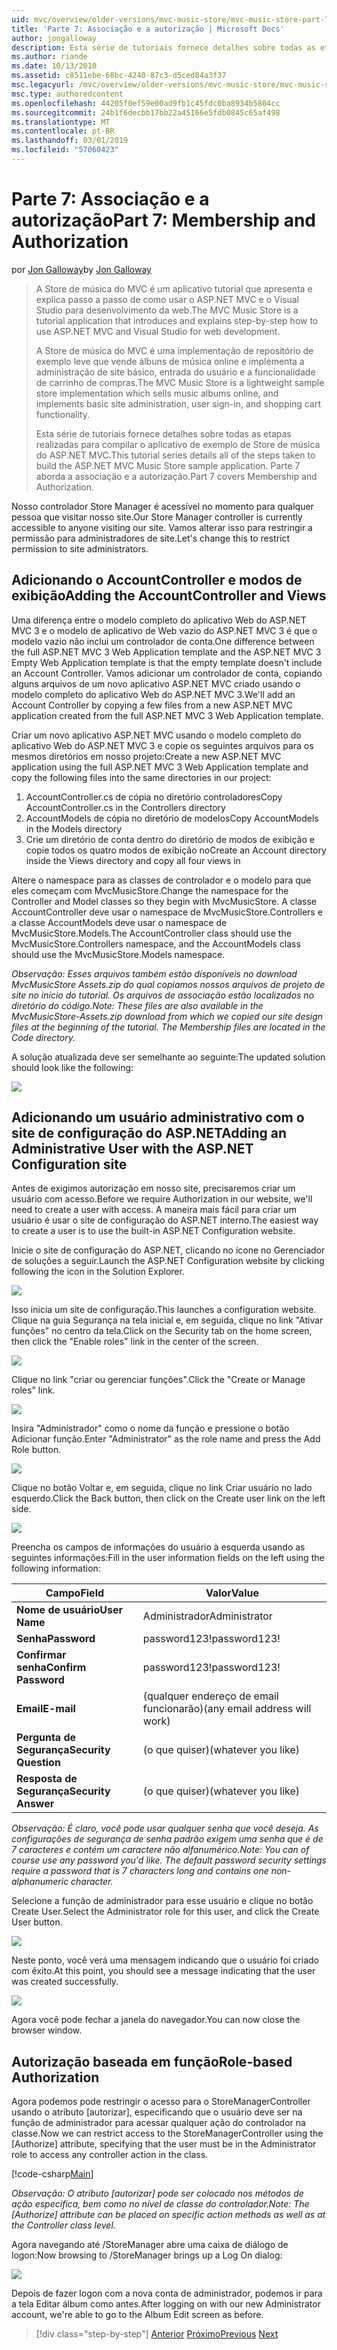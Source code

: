 ```yaml
---
uid: mvc/overview/older-versions/mvc-music-store/mvc-music-store-part-7
title: 'Parte 7: Associação e a autorização | Microsoft Docs'
author: jongalloway
description: Esta série de tutoriais fornece detalhes sobre todas as etapas realizadas para compilar o aplicativo de exemplo de Store de música do ASP.NET MVC. Parte 7 aborda a associação e a autorização.
ms.author: riande
ms.date: 10/13/2010
ms.assetid: c8511ebe-68bc-4240-87c3-d5ced84a3f37
msc.legacyurl: /mvc/overview/older-versions/mvc-music-store/mvc-music-store-part-7
msc.type: authoredcontent
ms.openlocfilehash: 44205f0ef59e00ad9fb1c45fdc0ba8934b5804cc
ms.sourcegitcommit: 24b1f6decbb17bb22a45166e5fdb0845c65af498
ms.translationtype: MT
ms.contentlocale: pt-BR
ms.lasthandoff: 03/01/2019
ms.locfileid: "57060423"
---
```

<a name="part-7-membership-and-authorization"></a><span data-ttu-id="09b14-104">Parte 7: Associação e a autorização</span><span class="sxs-lookup"><span data-stu-id="09b14-104">Part 7: Membership and Authorization</span></span>
====================
<span data-ttu-id="09b14-105">por [Jon Galloway](https://github.com/jongalloway)</span><span class="sxs-lookup"><span data-stu-id="09b14-105">by [Jon Galloway](https://github.com/jongalloway)</span></span>

> <span data-ttu-id="09b14-106">A Store de música do MVC é um aplicativo tutorial que apresenta e explica passo a passo de como usar o ASP.NET MVC e o Visual Studio para desenvolvimento da web.</span><span class="sxs-lookup"><span data-stu-id="09b14-106">The MVC Music Store is a tutorial application that introduces and explains step-by-step how to use ASP.NET MVC and Visual Studio for web development.</span></span>  
>   
> <span data-ttu-id="09b14-107">A Store de música do MVC é uma implementação de repositório de exemplo leve que vende álbuns de música online e implementa a administração de site básico, entrada do usuário e a funcionalidade de carrinho de compras.</span><span class="sxs-lookup"><span data-stu-id="09b14-107">The MVC Music Store is a lightweight sample store implementation which sells music albums online, and implements basic site administration, user sign-in, and shopping cart functionality.</span></span>  
>   
> <span data-ttu-id="09b14-108">Esta série de tutoriais fornece detalhes sobre todas as etapas realizadas para compilar o aplicativo de exemplo de Store de música do ASP.NET MVC.</span><span class="sxs-lookup"><span data-stu-id="09b14-108">This tutorial series details all of the steps taken to build the ASP.NET MVC Music Store sample application.</span></span> <span data-ttu-id="09b14-109">Parte 7 aborda a associação e a autorização.</span><span class="sxs-lookup"><span data-stu-id="09b14-109">Part 7 covers Membership and Authorization.</span></span>


<span data-ttu-id="09b14-110">Nosso controlador Store Manager é acessível no momento para qualquer pessoa que visitar nosso site.</span><span class="sxs-lookup"><span data-stu-id="09b14-110">Our Store Manager controller is currently accessible to anyone visiting our site.</span></span> <span data-ttu-id="09b14-111">Vamos alterar isso para restringir a permissão para administradores de site.</span><span class="sxs-lookup"><span data-stu-id="09b14-111">Let's change this to restrict permission to site administrators.</span></span>

## <a name="adding-the-accountcontroller-and-views"></a><span data-ttu-id="09b14-112">Adicionando o AccountController e modos de exibição</span><span class="sxs-lookup"><span data-stu-id="09b14-112">Adding the AccountController and Views</span></span>

<span data-ttu-id="09b14-113">Uma diferença entre o modelo completo do aplicativo Web do ASP.NET MVC 3 e o modelo de aplicativo de Web vazio do ASP.NET MVC 3 é que o modelo vazio não inclui um controlador de conta.</span><span class="sxs-lookup"><span data-stu-id="09b14-113">One difference between the full ASP.NET MVC 3 Web Application template and the ASP.NET MVC 3 Empty Web Application template is that the empty template doesn't include an Account Controller.</span></span> <span data-ttu-id="09b14-114">Vamos adicionar um controlador de conta, copiando alguns arquivos de um novo aplicativo ASP.NET MVC criado usando o modelo completo do aplicativo Web do ASP.NET MVC 3.</span><span class="sxs-lookup"><span data-stu-id="09b14-114">We'll add an Account Controller by copying a few files from a new ASP.NET MVC application created from the full ASP.NET MVC 3 Web Application template.</span></span>

<span data-ttu-id="09b14-115">Criar um novo aplicativo ASP.NET MVC usando o modelo completo do aplicativo Web do ASP.NET MVC 3 e copie os seguintes arquivos para os mesmos diretórios em nosso projeto:</span><span class="sxs-lookup"><span data-stu-id="09b14-115">Create a new ASP.NET MVC application using the full ASP.NET MVC 3 Web Application template and copy the following files into the same directories in our project:</span></span>

1. <span data-ttu-id="09b14-116">AccountController.cs de cópia no diretório controladores</span><span class="sxs-lookup"><span data-stu-id="09b14-116">Copy AccountController.cs in the Controllers directory</span></span>
2. <span data-ttu-id="09b14-117">AccountModels de cópia no diretório de modelos</span><span class="sxs-lookup"><span data-stu-id="09b14-117">Copy AccountModels in the Models directory</span></span>
3. <span data-ttu-id="09b14-118">Crie um diretório de conta dentro do diretório de modos de exibição e copie todos os quatro modos de exibição no</span><span class="sxs-lookup"><span data-stu-id="09b14-118">Create an Account directory inside the Views directory and copy all four views in</span></span>

<span data-ttu-id="09b14-119">Altere o namespace para as classes de controlador e o modelo para que eles começam com MvcMusicStore.</span><span class="sxs-lookup"><span data-stu-id="09b14-119">Change the namespace for the Controller and Model classes so they begin with MvcMusicStore.</span></span> <span data-ttu-id="09b14-120">A classe AccountController deve usar o namespace de MvcMusicStore.Controllers e a classe AccountModels deve usar o namespace de MvcMusicStore.Models.</span><span class="sxs-lookup"><span data-stu-id="09b14-120">The AccountController class should use the MvcMusicStore.Controllers namespace, and the AccountModels class should use the MvcMusicStore.Models namespace.</span></span>

<span data-ttu-id="09b14-121">*Observação: Esses arquivos também estão disponíveis no download MvcMusicStore Assets.zip do qual copiamos nossos arquivos de projeto de site no início do tutorial. Os arquivos de associação estão localizados no diretório do código.*</span><span class="sxs-lookup"><span data-stu-id="09b14-121">*Note: These files are also available in the MvcMusicStore-Assets.zip download from which we copied our site design files at the beginning of the tutorial. The Membership files are located in the Code directory.*</span></span>

<span data-ttu-id="09b14-122">A solução atualizada deve ser semelhante ao seguinte:</span><span class="sxs-lookup"><span data-stu-id="09b14-122">The updated solution should look like the following:</span></span>

![](mvc-music-store-part-7/_static/image1.png)

## <a name="adding-an-administrative-user-with-the-aspnet-configuration-site"></a><span data-ttu-id="09b14-123">Adicionando um usuário administrativo com o site de configuração do ASP.NET</span><span class="sxs-lookup"><span data-stu-id="09b14-123">Adding an Administrative User with the ASP.NET Configuration site</span></span>

<span data-ttu-id="09b14-124">Antes de exigimos autorização em nosso site, precisaremos criar um usuário com acesso.</span><span class="sxs-lookup"><span data-stu-id="09b14-124">Before we require Authorization in our website, we'll need to create a user with access.</span></span> <span data-ttu-id="09b14-125">A maneira mais fácil para criar um usuário é usar o site de configuração do ASP.NET interno.</span><span class="sxs-lookup"><span data-stu-id="09b14-125">The easiest way to create a user is to use the built-in ASP.NET Configuration website.</span></span>

<span data-ttu-id="09b14-126">Inicie o site de configuração do ASP.NET, clicando no ícone no Gerenciador de soluções a seguir.</span><span class="sxs-lookup"><span data-stu-id="09b14-126">Launch the ASP.NET Configuration website by clicking following the icon in the Solution Explorer.</span></span>

![](mvc-music-store-part-7/_static/image2.png)

<span data-ttu-id="09b14-127">Isso inicia um site de configuração.</span><span class="sxs-lookup"><span data-stu-id="09b14-127">This launches a configuration website.</span></span> <span data-ttu-id="09b14-128">Clique na guia Segurança na tela inicial e, em seguida, clique no link "Ativar funções" no centro da tela.</span><span class="sxs-lookup"><span data-stu-id="09b14-128">Click on the Security tab on the home screen, then click the "Enable roles" link in the center of the screen.</span></span>

![](mvc-music-store-part-7/_static/image3.png)

<span data-ttu-id="09b14-129">Clique no link "criar ou gerenciar funções".</span><span class="sxs-lookup"><span data-stu-id="09b14-129">Click the "Create or Manage roles" link.</span></span>

![](mvc-music-store-part-7/_static/image4.png)

<span data-ttu-id="09b14-130">Insira "Administrador" como o nome da função e pressione o botão Adicionar função.</span><span class="sxs-lookup"><span data-stu-id="09b14-130">Enter "Administrator" as the role name and press the Add Role button.</span></span>

![](mvc-music-store-part-7/_static/image5.png)

<span data-ttu-id="09b14-131">Clique no botão Voltar e, em seguida, clique no link Criar usuário no lado esquerdo.</span><span class="sxs-lookup"><span data-stu-id="09b14-131">Click the Back button, then click on the Create user link on the left side.</span></span>

![](mvc-music-store-part-7/_static/image6.png)

<span data-ttu-id="09b14-132">Preencha os campos de informações do usuário à esquerda usando as seguintes informações:</span><span class="sxs-lookup"><span data-stu-id="09b14-132">Fill in the user information fields on the left using the following information:</span></span>

| <span data-ttu-id="09b14-133">**Campo**</span><span class="sxs-lookup"><span data-stu-id="09b14-133">**Field**</span></span> | <span data-ttu-id="09b14-134">**Valor**</span><span class="sxs-lookup"><span data-stu-id="09b14-134">**Value**</span></span> |
| --- | --- |
| <span data-ttu-id="09b14-135">**Nome de usuário**</span><span class="sxs-lookup"><span data-stu-id="09b14-135">**User Name**</span></span> | <span data-ttu-id="09b14-136">Administrador</span><span class="sxs-lookup"><span data-stu-id="09b14-136">Administrator</span></span> |
| <span data-ttu-id="09b14-137">**Senha**</span><span class="sxs-lookup"><span data-stu-id="09b14-137">**Password**</span></span> | <span data-ttu-id="09b14-138">password123!</span><span class="sxs-lookup"><span data-stu-id="09b14-138">password123!</span></span> |
| <span data-ttu-id="09b14-139">**Confirmar senha**</span><span class="sxs-lookup"><span data-stu-id="09b14-139">**Confirm Password**</span></span> | <span data-ttu-id="09b14-140">password123!</span><span class="sxs-lookup"><span data-stu-id="09b14-140">password123!</span></span> |
| <span data-ttu-id="09b14-141">**Email**</span><span class="sxs-lookup"><span data-stu-id="09b14-141">**E-mail**</span></span> | <span data-ttu-id="09b14-142">(qualquer endereço de email funcionarão)</span><span class="sxs-lookup"><span data-stu-id="09b14-142">(any email address will work)</span></span> |
| <span data-ttu-id="09b14-143">**Pergunta de Segurança**</span><span class="sxs-lookup"><span data-stu-id="09b14-143">**Security Question**</span></span> | <span data-ttu-id="09b14-144">(o que quiser)</span><span class="sxs-lookup"><span data-stu-id="09b14-144">(whatever you like)</span></span> |
| <span data-ttu-id="09b14-145">**Resposta de Segurança**</span><span class="sxs-lookup"><span data-stu-id="09b14-145">**Security Answer**</span></span> | <span data-ttu-id="09b14-146">(o que quiser)</span><span class="sxs-lookup"><span data-stu-id="09b14-146">(whatever you like)</span></span> |

<span data-ttu-id="09b14-147">*Observação: É claro, você pode usar qualquer senha que você deseja. As configurações de segurança de senha padrão exigem uma senha que é de 7 caracteres e contém um caractere não alfanumérico.*</span><span class="sxs-lookup"><span data-stu-id="09b14-147">*Note: You can of course use any password you'd like. The default password security settings require a password that is 7 characters long and contains one non-alphanumeric character.*</span></span>

<span data-ttu-id="09b14-148">Selecione a função de administrador para esse usuário e clique no botão Create User.</span><span class="sxs-lookup"><span data-stu-id="09b14-148">Select the Administrator role for this user, and click the Create User button.</span></span>

![](mvc-music-store-part-7/_static/image7.png)

<span data-ttu-id="09b14-149">Neste ponto, você verá uma mensagem indicando que o usuário foi criado com êxito.</span><span class="sxs-lookup"><span data-stu-id="09b14-149">At this point, you should see a message indicating that the user was created successfully.</span></span>

![](mvc-music-store-part-7/_static/image8.png)

<span data-ttu-id="09b14-150">Agora você pode fechar a janela do navegador.</span><span class="sxs-lookup"><span data-stu-id="09b14-150">You can now close the browser window.</span></span>

## <a name="role-based-authorization"></a><span data-ttu-id="09b14-151">Autorização baseada em função</span><span class="sxs-lookup"><span data-stu-id="09b14-151">Role-based Authorization</span></span>

<span data-ttu-id="09b14-152">Agora podemos pode restringir o acesso para o StoreManagerController usando o atributo [autorizar], especificando que o usuário deve ser na função de administrador para acessar qualquer ação do controlador na classe.</span><span class="sxs-lookup"><span data-stu-id="09b14-152">Now we can restrict access to the StoreManagerController using the [Authorize] attribute, specifying that the user must be in the Administrator role to access any controller action in the class.</span></span>

[!code-csharp[Main](mvc-music-store-part-7/samples/sample1.cs)]

<span data-ttu-id="09b14-153">*Observação: O atributo [autorizar] pode ser colocado nos métodos de ação específica, bem como no nível de classe do controlador.*</span><span class="sxs-lookup"><span data-stu-id="09b14-153">*Note: The [Authorize] attribute can be placed on specific action methods as well as at the Controller class level.*</span></span>

<span data-ttu-id="09b14-154">Agora navegando até /StoreManager abre uma caixa de diálogo de logon:</span><span class="sxs-lookup"><span data-stu-id="09b14-154">Now browsing to /StoreManager brings up a Log On dialog:</span></span>

![](mvc-music-store-part-7/_static/image9.png)

<span data-ttu-id="09b14-155">Depois de fazer logon com a nova conta de administrador, podemos ir para a tela Editar álbum como antes.</span><span class="sxs-lookup"><span data-stu-id="09b14-155">After logging on with our new Administrator account, we're able to go to the Album Edit screen as before.</span></span>

> [!div class="step-by-step"]
> <span data-ttu-id="09b14-156">[Anterior](mvc-music-store-part-6.md)
> [Próximo](mvc-music-store-part-8.md)</span><span class="sxs-lookup"><span data-stu-id="09b14-156">[Previous](mvc-music-store-part-6.md)
[Next](mvc-music-store-part-8.md)</span></span>
